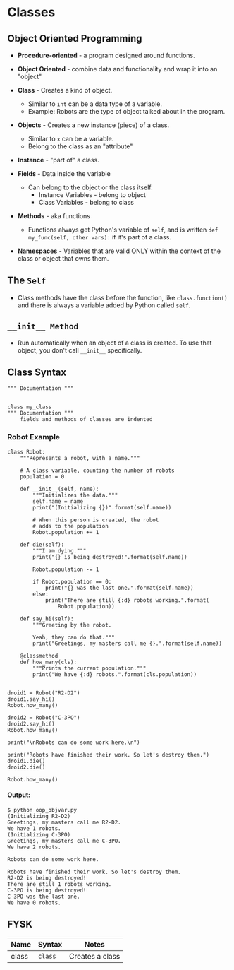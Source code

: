 # Classes

## Object Oriented Programming
- **Procedure-oriented** - a program designed around functions.  
- **Object Oriented** - combine data and functionality and wrap it into an "object"
- **Class** - Creates a kind of object.
    - Similar to `int` can be a data type of a variable.
    - Example: Robots are the type of object talked about in the program.

- **Objects** - Creates a new instance (piece) of a class.
    - Similar to `x` can be a variable.
    - Belong to the class as an "attribute"

- **Instance** - "part of" a class.

- **Fields** - Data inside the variable
    - Can belong to the object or the class itself.
        - Instance Variables - belong to object
        - Class Variables - belong to class

- **Methods** - aka functions
    - Functions always get Python's variable of `self`, and is written `def my_func(self, other vars):` if it's part of a class.

- **Namespaces** - Variables that are valid ONLY within the context of the class or object that owns them.

## The `Self`
- Class methods have the class before the function, like `class.function()` and there is always a variable added by Python called `self`.

## `__init__ Method`
- Run automatically when an object of a class is created.  To use that object, you don't call `__init__` specifically.

## Class Syntax
```
""" Documentation """


class my_class
""" Documentation """
    fields and methods of classes are indented
```
### Robot Example
```
class Robot:
    """Represents a robot, with a name."""

    # A class variable, counting the number of robots
    population = 0

    def __init__(self, name):
        """Initializes the data."""
        self.name = name
        print("(Initializing {})".format(self.name))

        # When this person is created, the robot
        # adds to the population
        Robot.population += 1

    def die(self):
        """I am dying."""
        print("{} is being destroyed!".format(self.name))

        Robot.population -= 1

        if Robot.population == 0:
            print("{} was the last one.".format(self.name))
        else:
            print("There are still {:d} robots working.".format(
                Robot.population))

    def say_hi(self):
        """Greeting by the robot.

        Yeah, they can do that."""
        print("Greetings, my masters call me {}.".format(self.name))

    @classmethod
    def how_many(cls):
        """Prints the current population."""
        print("We have {:d} robots.".format(cls.population))


droid1 = Robot("R2-D2")
droid1.say_hi()
Robot.how_many()

droid2 = Robot("C-3PO")
droid2.say_hi()
Robot.how_many()

print("\nRobots can do some work here.\n")

print("Robots have finished their work. So let's destroy them.")
droid1.die()
droid2.die()

Robot.how_many()
```
#### Output:
```
$ python oop_objvar.py
(Initializing R2-D2)
Greetings, my masters call me R2-D2.
We have 1 robots.
(Initializing C-3PO)
Greetings, my masters call me C-3PO.
We have 2 robots.

Robots can do some work here.

Robots have finished their work. So let's destroy them.
R2-D2 is being destroyed!
There are still 1 robots working.
C-3PO is being destroyed!
C-3PO was the last one.
We have 0 robots.
```

## FYSK

Name | Syntax | Notes
---|---|---
class | `class` | Creates a class
